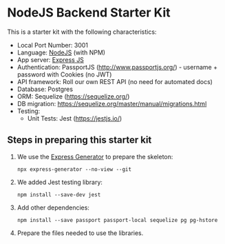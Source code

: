# NodeJS Backend Starter Kit

This is a starter kit with the following characteristics:

- Local Port Number: 3001
- Language: [NodeJS](https://nodejs.org/en/) (with NPM)
- App server: [Express JS](https://expressjs.com/)
- Authentication: PassportJS (http://www.passportjs.org/) - username + password with Cookies (no JWT)
- API framework: Roll our own REST API (no need for automated docs)
- Database: Postgres
- ORM: Sequelize (https://sequelize.org/)
- DB migration: https://sequelize.org/master/manual/migrations.html
- Testing:
    - Unit Tests: Jest (https://jestjs.io/)

## Steps in preparing this starter kit

1. We use the [Express Generator](https://expressjs.com/en/starter/generator.html) to prepare the skeleton:

    ```
    npx express-generator --no-view --git
    ```

2. We added Jest testing library:

    ```
    npm install --save-dev jest
    ```

3. Add other dependencies:

    ```
    npm install --save passport passport-local sequelize pg pg-hstore
    ```

4. Prepare the files needed to use the libraries.